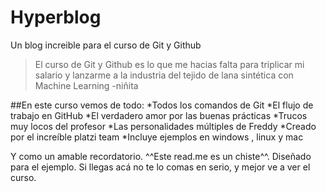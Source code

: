 # Hyperblog
Un blog increible para el curso de Git y Github
> El curso de Git y Github es lo que me hacias falta para triplicar mi salario y lanzarme a la industria del tejido de lana sintética con Machine Learning 
>-niñita

##En este curso vemos de todo:
*Todos los comandos de Git
*El flujo de trabajo en GitHub
*El verdadero amor por las buenas prácticas
*Trucos muy locos del profesor 
*Las personalidades múltiples de Freddy
*Creado por el increíble platzi team 
*Incluye ejemplos en windows , linux y mac

Y como un amable recordatorio. ^^Este read.me es un chiste^^. Diseñado para el ejemplo. Si llegas acá no te lo comas en serio, y mejor ve a ver el curso.
